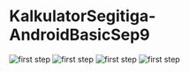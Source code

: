 # KalkulatorSegitiga-AndroidBasicSep9

<img src="http://storage1.static.itmages.com/i/17/0910/h_1505049802_6637205_5a812ef2bb.png" title="first step"/>
<img src="http://storage4.static.itmages.com/i/17/0910/s_1505049916_6112897_ce4434670e.png" title="first step"/>
<img src="http://storage5.static.itmages.com/i/17/0910/s_1505049960_4851569_f1554bb8d6.png" title="first step"/>
<img src="http://storage6.static.itmages.com/i/17/0910/h_1505049978_7890783_fc82721ac1.png" title="first step"/>
